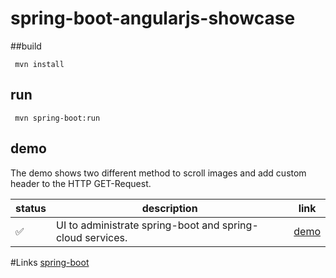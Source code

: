 # spring-boot-angularjs-showcase

##build
```
 mvn install
```

## run
```
 mvn spring-boot:run
```

## demo

The demo shows two different method to scroll images and add custom header to the HTTP GET-Request.

status | description  |   link
------------- | --------------|-------------
:white_check_mark: | UI to administrate spring-boot and spring-cloud services.    | [demo](http://localhost:8080)

#Links
[spring-boot](https://github.com/spring-projects/spring-boot)